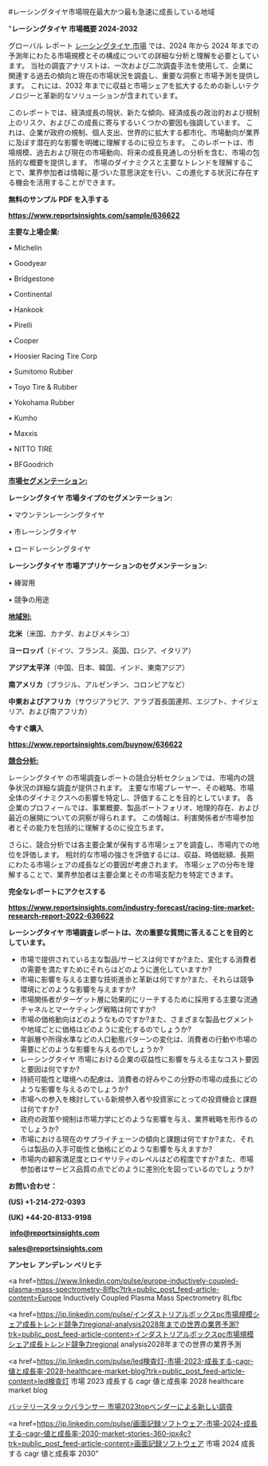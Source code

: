 #レーシングタイヤ市場現在最大かつ最も急速に成長している地域

"<strong>レーシングタイヤ 市場概要 2024-2032</strong>

グローバル レポート <a href=https://www.reportsinsights.com/sample/636622>レーシングタイヤ 市場</a> では、2024 年から 2024 年までの予測年にわたる市場規模とその構成についての詳細な分析と理解を必要としています。 当社の調査アナリストは、一次および二次調査手法を使用して、企業に関連する過去の傾向と現在の市場状況を調査し、重要な洞察と市場予測を提供します。 これには、2032 年までに収益と市場シェアを拡大​​するための新しいテクノロジーと革新的なソリューションが含まれています。

このレポートでは、経済成長の現状、新たな傾向、経済成長の政治的および規制上のリスク、およびこの成長に寄与するいくつかの要因も強調しています。 これは、企業が政府の規制、個人支出、世界的に拡大する都市化、市場動向が業界に及ぼす潜在的な影響を明確に理解するのに役立ちます。 このレポートは、市場規模、過去および現在の市場動向、将来の成長見通しの分析を含む、市場の包括的な概要を提供します。 市場のダイナミクスと主要なトレンドを理解することで、業界参加者は情報に基づいた意思決定を行い、この進化する状況に存在する機会を活用することができます。

<strong><b>無料のサンプル PDF を入手する</b></strong>

<a href=https://www.reportsinsights.com/sample/636622><strong><u>https://www.reportsinsights.com/sample/636622</u></strong></a>

<strong>主要な上場企業:</strong>

• Michelin

• Goodyear

• Bridgestone

• Continental

• Hankook

• Pirelli

• Cooper

• Hoosier Racing Tire Corp

• Sumitomo Rubber

• Toyo Tire & Rubber

• Yokohama Rubber

• Kumho

• Maxxis

• NITTO TIRE

• BFGoodrich

<strong><u>市場セグメンテーション</u></strong><strong><u>:</u></strong>

<strong>レーシングタイヤ 市場タイプのセグメンテーション:</strong>

• マウンテンレーシングタイヤ

• 市レーシングタイヤ

• ロードレーシングタイヤ

<strong>レーシングタイヤ 市場アプリケーションのセグメンテーション:</strong>

• 練習用

• 競争の用途

<strong><u>地域別</u></strong><strong><u>:</u></strong>

<strong>北米</strong>（米国、カナダ、およびメキシコ）

<strong>ヨーロッパ</strong>（ドイツ、フランス、英国、ロシア、イタリア）

<strong>アジア太平洋</strong>（中国、日本、韓国、インド、東南アジア）

<strong>南アメリカ</strong>（ブラジル、アルゼンチン、コロンビアなど）

<strong>中東およびアフリカ</strong>（サウジアラビア、アラブ首長国連邦、エジプト、ナイジェリア、および南アフリカ）

<strong>今すぐ購入</strong>

<a href=https://www.reportsinsights.com/buynow/636622><strong><u>https://www.reportsinsights.com/buynow/636622</u></strong></a>

<strong><u>競合分析:</u></strong>

レーシングタイヤ の市場調査レポートの競合分析セクションでは、市場内の競争状況の詳細な調査が提供されます。 主要な市場プレーヤー、その戦略、市場全体のダイナミクスへの影響を特定し、評価することを目的としています。 各企業のプロフィールでは、事業概要、製品ポートフォリオ、地理的存在、および最近の展開についての洞察が得られます。 この情報は、利害関係者が市場参加者とその能力を包括的に理解するのに役立ちます。

さらに、競合分析では各主要企業が保有する市場シェアを調査し、市場内での地位を評価します。 相対的な市場の強さを評価するには、収益、時価総額、長期にわたる市場シェアの成長などの要因が考慮されます。 市場シェアの分布を理解することで、業界参加者は主要企業とその市場支配力を特定できます。

<strong>完全なレポートにアクセスする</strong>

<a href=https://www.reportsinsights.com/industry-forecast/racing-tire-market-research-report-2022-636622><strong><u><b>https://www.reportsinsights.com/industry-forecast/racing-tire-market-research-report-2022-636622</b></u></strong></a>

<strong><b>レーシングタイヤ 市場調査レポートは、次の重要な質問に答えることを目的としています。</b></strong>
<ul>
  <li>市場で提供されている主な製品/サービスは何ですか?また、変化する消費者の需要を満たすためにそれらはどのように進化していますか?</li>
  <li>市場に影響を与える主要な技術進歩と革新は何ですか?また、それらは競争環境にどのような影響を与えますか?</li>
  <li>市場関係者がターゲット層に効果的にリーチするために採用する主要な流通チャネルとマーケティング戦略は何ですか?</li>
  <li>市場の価格動向はどのようなものですか?また、さまざまな製品セグメントや地域ごとに価格はどのように変化するのでしょうか?</li>
  <li>年齢層や所得水準などの人口動態パターンの変化は、消費者の行動や市場の需要にどのような影響を与えるのでしょうか?</li>
  <li>レーシングタイヤ 市場における企業の収益性に影響を与える主なコスト要因と要因は何ですか?</li>
  <li>持続可能性と環境への配慮は、消費者の好みやこの分野の市場の成長にどのような影響を与えるのでしょうか?</li>
  <li>市場への参入を検討している新規参入者や投資家にとっての投資機会と課題は何ですか?</li>
  <li>政府の政策や規制は市場力学にどのような影響を与え、業界戦略を形作るのでしょうか?</li>
  <li>市場における現在のサプライチェーンの傾向と課題は何ですか?また、それらは製品の入手可能性と価格にどのような影響を与えますか?</li>
  <li>市場内の顧客満足度とロイヤリティのレベルはどの程度ですか?また、市場参加者はサービス品質の点でどのように差別化を図っているのでしょうか?</li>
</ul>
<strong>お問い合わせ：</strong>

<strong>(US) +1-214-272-0393</strong>

<strong>(UK) +44-20-8133-9198</strong>

<strong> </strong><a href=info@reportsinsights.com><strong><u>info@reportsinsights.com</u></strong></a>

<a href=sales@reportsinsights.com><strong><u>sales@reportsinsights.com</u></strong></a>

<strong>アンセレ アンデレン ベリヒテ</strong>

<a href=https://www.linkedin.com/pulse/europe-inductively-coupled-plasma-mass-spectrometry-8lfbc?trk=public_post_feed-article-content>Europe Inductively Coupled Plasma Mass Spectrometry 8Lfbc</a>

<a href=https://jp.linkedin.com/pulse/インダストリアルボックスpc市場規模シェア成長トレンド競争力regional-analysis2028年までの世界の業界予測?trk=public_post_feed-article-content>インダストリアルボックスpc市場規模シェア成長トレンド競争力regional analysis2028年までの世界の業界予測</a>

<a href=https://jp.linkedin.com/pulse/led検査灯-市場-2023-成長する-cagr-値と成長率-2028-healthcare-market-blog?trk=public_post_feed-article-content>led検査灯 市場 2023 成長する cagr 値と成長率 2028 healthcare market blog</a>

<a href=https://www.linkedin.com/pulse/バッテリースタックバランサー-市場2023topベンダーによる新しい調査-reports-insights-expert/>バッテリースタックバランサー 市場2023topベンダーによる新しい調査</a>

<a href=https://jp.linkedin.com/pulse/画面記録ソフトウェア-市場-2024-成長する-cagr-値と成長率-2030-market-stories-360-ipx4c?trk=public_post_feed-article-content>画面記録ソフトウェア 市場 2024 成長する cagr 値と成長率 2030</a>"
